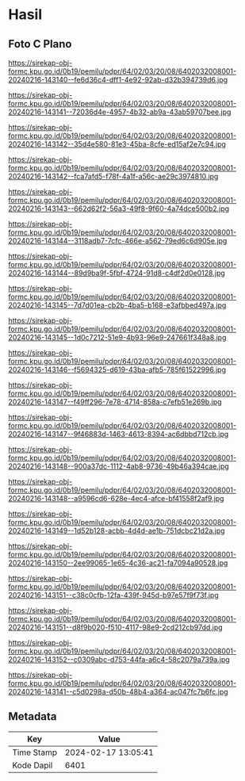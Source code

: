 # Hasil

## Foto C Plano

https://sirekap-obj-formc.kpu.go.id/0b19/pemilu/pdpr/64/02/03/20/08/6402032008001-20240216-143140--fe6d36c4-dff1-4e92-92ab-d32b394739d6.jpg

https://sirekap-obj-formc.kpu.go.id/0b19/pemilu/pdpr/64/02/03/20/08/6402032008001-20240216-143141--72036d4e-4957-4b32-ab9a-43ab59707bee.jpg

https://sirekap-obj-formc.kpu.go.id/0b19/pemilu/pdpr/64/02/03/20/08/6402032008001-20240216-143142--35d4e580-81e3-45ba-8cfe-ed15af2e7c94.jpg

https://sirekap-obj-formc.kpu.go.id/0b19/pemilu/pdpr/64/02/03/20/08/6402032008001-20240216-143142--fca7afd5-f78f-4a1f-a56c-ae29c3974810.jpg

https://sirekap-obj-formc.kpu.go.id/0b19/pemilu/pdpr/64/02/03/20/08/6402032008001-20240216-143143--662d62f2-56a3-49f8-9f60-4a74dce500b2.jpg

https://sirekap-obj-formc.kpu.go.id/0b19/pemilu/pdpr/64/02/03/20/08/6402032008001-20240216-143144--3118adb7-7cfc-466e-a562-79ed6c6d905e.jpg

https://sirekap-obj-formc.kpu.go.id/0b19/pemilu/pdpr/64/02/03/20/08/6402032008001-20240216-143144--89d9ba9f-5fbf-4724-91d8-c4df2d0e0128.jpg

https://sirekap-obj-formc.kpu.go.id/0b19/pemilu/pdpr/64/02/03/20/08/6402032008001-20240216-143145--7d7d01ea-cb2b-4ba5-b168-e3afbbed497a.jpg

https://sirekap-obj-formc.kpu.go.id/0b19/pemilu/pdpr/64/02/03/20/08/6402032008001-20240216-143145--1d0c7212-51e9-4b93-96e9-247661f348a8.jpg

https://sirekap-obj-formc.kpu.go.id/0b19/pemilu/pdpr/64/02/03/20/08/6402032008001-20240216-143146--f5694325-d619-43ba-afb5-785f61522996.jpg

https://sirekap-obj-formc.kpu.go.id/0b19/pemilu/pdpr/64/02/03/20/08/6402032008001-20240216-143147--f49ff296-7e78-4714-858a-c7efb51e269b.jpg

https://sirekap-obj-formc.kpu.go.id/0b19/pemilu/pdpr/64/02/03/20/08/6402032008001-20240216-143147--9f46883d-1463-4613-8394-ac6dbbd712cb.jpg

https://sirekap-obj-formc.kpu.go.id/0b19/pemilu/pdpr/64/02/03/20/08/6402032008001-20240216-143148--900a37dc-1112-4ab8-9736-49b46a394cae.jpg

https://sirekap-obj-formc.kpu.go.id/0b19/pemilu/pdpr/64/02/03/20/08/6402032008001-20240216-143148--a9596cd6-628e-4ec4-afce-bf41558f2af9.jpg

https://sirekap-obj-formc.kpu.go.id/0b19/pemilu/pdpr/64/02/03/20/08/6402032008001-20240216-143149--1d52b128-acbb-4d4d-ae1b-751dcbc21d2a.jpg

https://sirekap-obj-formc.kpu.go.id/0b19/pemilu/pdpr/64/02/03/20/08/6402032008001-20240216-143150--2ee99065-1e65-4c36-ac21-fa7094a90528.jpg

https://sirekap-obj-formc.kpu.go.id/0b19/pemilu/pdpr/64/02/03/20/08/6402032008001-20240216-143151--c38c0cfb-12fa-439f-945d-b97e57f9f73f.jpg

https://sirekap-obj-formc.kpu.go.id/0b19/pemilu/pdpr/64/02/03/20/08/6402032008001-20240216-143151--d8f9b020-f510-4117-98e9-2cd212cb97dd.jpg

https://sirekap-obj-formc.kpu.go.id/0b19/pemilu/pdpr/64/02/03/20/08/6402032008001-20240216-143152--c0309abc-d753-44fa-a6c4-58c2079a739a.jpg

https://sirekap-obj-formc.kpu.go.id/0b19/pemilu/pdpr/64/02/03/20/08/6402032008001-20240216-143141--c5d0298a-d50b-48b4-a364-ac047fc7b6fc.jpg


## Metadata

| Key        | Value               |
| ---------- | ------------------- |
| Time Stamp | 2024-02-17 13:05:41 |
| Kode Dapil | 6401                |




